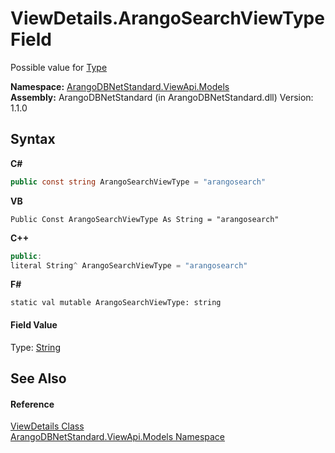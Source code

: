 # ViewDetails.ArangoSearchViewType Field
 

Possible value for <a href="d3245e94-23a4-f475-686b-b457b87ea5a8">Type</a>

**Namespace:**&nbsp;<a href="23bbeb16-c099-4f2c-4dad-2e67e1a19df4">ArangoDBNetStandard.ViewApi.Models</a><br />**Assembly:**&nbsp;ArangoDBNetStandard (in ArangoDBNetStandard.dll) Version: 1.1.0

## Syntax

**C#**<br />
``` C#
public const string ArangoSearchViewType = "arangosearch"
```

**VB**<br />
``` VB
Public Const ArangoSearchViewType As String = "arangosearch"
```

**C++**<br />
``` C++
public:
literal String^ ArangoSearchViewType = "arangosearch"
```

**F#**<br />
``` F#
static val mutable ArangoSearchViewType: string
```


#### Field Value
Type: <a href="https://docs.microsoft.com/dotnet/api/system.string" target="_blank" rel="noopener noreferrer">String</a>

## See Also


#### Reference
<a href="5e40ec8b-d467-c688-72b2-fc3e3e36d569">ViewDetails Class</a><br /><a href="23bbeb16-c099-4f2c-4dad-2e67e1a19df4">ArangoDBNetStandard.ViewApi.Models Namespace</a><br />